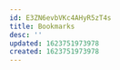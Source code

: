 ```yaml
---
id: E3ZN6evbVKc4AHyR5zT4s
title: Bookmarks
desc: ''
updated: 1623751973978
created: 1623751973978
---
```


